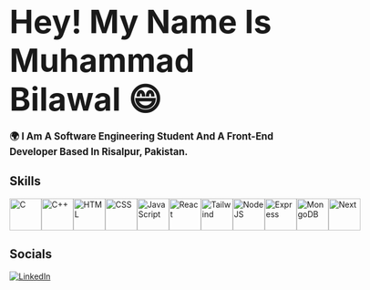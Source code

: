 # **<span style="font-size: 2em;">Hey! My Name Is Muhammad Bilawal 😄</span>**

**<span style="font-size: 1.2em; font-weight: bold;">🌍 I Am A Software Engineering Student And A Front-End Developer Based In Risalpur, Pakistan.</span>**

## Skills
<div style="display: flex;">
  <img src="https://skillicons.dev/icons?i=c" alt="C" style="height: 56px; cursor: pointer; transition: transform 0.5s;" />
  <img src="https://skillicons.dev/icons?i=cpp" alt="C++" style="height: 56px; cursor: pointer; transition: transform 0.5s;" />
  <img src="https://skillicons.dev/icons?i=html" alt="HTML" style="height: 56px; transition: transform 0.5s;" />
  <img src="https://skillicons.dev/icons?i=css" alt="CSS" style="height: 56px; cursor: pointer; transition: transform 0.5s;" />
  <img src="https://skillicons.dev/icons?i=js" alt="JavaScript" style="height: 56px; cursor: pointer; transition: transform 0.5s;" />
  <img src="https://skillicons.dev/icons?i=react" alt="React" style="height: 56px; cursor: pointer; transition: transform 0.5s;" />
  <img src="https://skillicons.dev/icons?i=tailwind" alt="Tailwind" style="height: 56px; cursor: pointer; transition: transform 0.5s;" />
  <img src="https://skillicons.dev/icons?i=nodejs" alt="NodeJS" style="height: 56px; cursor: pointer; transition: transform 0.5s;" />
  <img src="https://skillicons.dev/icons?i=express" alt="Express" style="height: 56px; cursor: pointer; transition: transform 0.5s;" />
  <img src="https://skillicons.dev/icons?i=mongo" alt="MongoDB" style="height: 56px; cursor: pointer; transition: transform 0.5s;" />
  <img src="https://skillicons.dev/icons?i=next" alt="Next" style="height: 56px; cursor: pointer; transition: transform 0.5s;" />
</div>

## Socials
[![LinkedIn](https://img.shields.io/badge/-LinkedIn-0A66C2?style=for-the-badge&logo=linkedin&logoColor=white)](https://www.linkedin.com/in/muhammad-bilawal-9b57872ba/)

